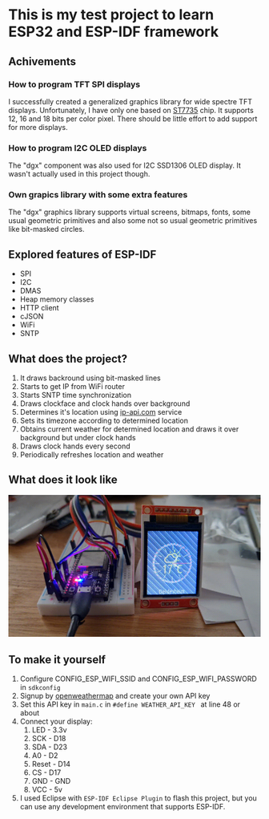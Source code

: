 # This is my test project to learn ESP32 and ESP-IDF framework

## Achivements

### How to program TFT SPI displays

I successfully created a generalized graphics library for wide spectre TFT displays. Unfortunately, I have only one based on [ST7735](https://www.displayfuture.com/Display/datasheet/controller/ST7735.pdf) chip. 
It supports 12, 16 and 18 bits per color pixel. There should be little effort to add support for more displays.

### How to program I2C OLED displays

The "dgx" component was also used for I2C SSD1306 OLED display. It wasn't actually used in this project though.

### Own grapics library with some extra features

The "dgx" graphics library supports virtual screens, bitmaps, fonts, some usual geometric primitives and also some 
not so usual geometric primitives like bit-masked circles.

## Explored features of ESP-IDF

* SPI
* I2C
* DMAS
* Heap memory classes
* HTTP client
* cJSON
* WiFi
* SNTP

## What does the project?

1. It draws backround using bit-masked lines
2. Starts to get IP from WiFi router
3. Starts SNTP time synchronization
3. Draws clockface and clock hands over background
4. Determines it's location using [ip-api.com](http://ip-api.com/json) service
5. Sets its timezone according to determined location
6. Obtains current weather for determined location and draws it over background but under clock hands
7. Draws clock hands every second
8. Periodically refreshes location and weather

## What does it look like

![video](https://github.com/jef-sure/dgx_clock/blob/main/video_2021-05-16_16-08-26.gif)

## To make it yourself

1. Configure CONFIG_ESP_WIFI_SSID and CONFIG_ESP_WIFI_PASSWORD in `sdkconfig`
1. Signup by [openweathermap](https://openweathermap.org/) and create your own API key
1. Set this API key in `main.c` in `#define WEATHER_API_KEY ` at line 48 or about
1. Connect your display:
   1. LED - 3.3v
   1. SCK - D18
   1. SDA - D23
   1. A0 - D2
   1. Reset - D14
   1. CS - D17
   1. GND - GND
   1. VCC - 5v
1. I used Eclipse with `ESP-IDF Eclipse Plugin` to flash this project, but you can use any development environment that supports ESP-IDF.
